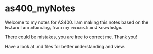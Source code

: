 # as400_myNotes

Welcome to my notes for AS400. I am making this notes based on the lecture I am attending, from my research and knowledge.

There could be mistakes, you are free to correct me. Thank you!

Have a look at .md files for better understanding and view.